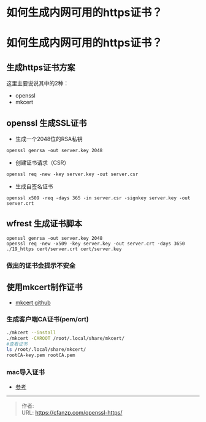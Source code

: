 # 如何生成内网可用的https证书？


<!--more-->
# 如何生成内网可用的https证书？
## 生成https证书方案
这里主要说说其中的2种：
- openssl
- mkcert

## openssl 生成SSL证书
- 生成一个2048位的RSA私钥
```
openssl genrsa -out server.key 2048
```

- 创建证书请求（CSR）
```
openssl req -new -key server.key -out server.csr
```

- 生成自签名证书
```
openssl x509 -req -days 365 -in server.csr -signkey server.key -out server.crt
```

## wfrest 生成证书脚本
```
openssl genrsa -out server.key 2048
openssl req -new -x509 -key server.key -out server.crt -days 3650
./19_https cert/server.crt cert/server.key
```
### 做出的证书会提示不安全

## 使用mkcert制作证书
- [mkcert github](https://github.com/FiloSottile/mkcert/releases)

### 生成客户端CA证书(pem/crt)
```bash
./mkcert --install
./mkcert -CAROOT /root/.local/share/mkcert/
#查看证书
ls /root/.local/share/mkcert/
rootCA-key.pem rootCA.pem
```

### mac导入证书
- [参考]( https://blog.csdn.net/weixin_43963253/article/details/124091713)


---

> 作者:   
> URL: https://cfanzp.com/openssl-https/  

